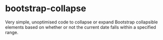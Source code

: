 # bootstrap-collapse
Very simple, unoptimised code to collapse or expand Bootstrap collapsible elements based on whether or not the current date falls within a specified range.
